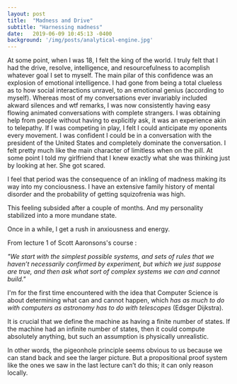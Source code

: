 ```yaml
---
layout: post
title:  "Madness and Drive"
subtitle: "Harnessing madness"
date:   2019-06-09 10:45:13 -0400
background: '/img/posts/analytical-engine.jpg'
---
```


At some point, when I was 18, I felt the king of the world. I truly felt that I had the drive, resolve, intelligence, and resourcefulness to acomplish whatever goal I set to myself. The main pilar of this confidence was an explosion of emotional intelligence. I had gone from being a total clueless as to how social interactions unravel, to an emotional genius (according to myself). Whereas most of my conversations ever invariably included akward silences and wtf remarks, I was now consistently having easy flowing animated conversations with complete strangers. I was obtaining help from people without having to explicitly ask, it was an experience akin to telepathy. If I was competing in play, I felt I could anticipate my oponents every movement. I was confident I could be in a conversation with the president of the United States and completely dominate the conversation. I felt pretty much like the main character of limitless when on the pill. At some point I told my girlfriend that I knew exactly what she was thinking just by looking at her. She got scared.

I feel that period was the consequence of an inkling of madness making its way into my conciousness. I have an extensive family history of mental disorder and the probability of getting squizofrenia was high.

This feeling subsided after a couple of months. And my personality stabilized into a more mundane state.

Once in a while, I get a rush in anxiousness and energy. 

From lecture 1 of Scott Aaronsons's course
:

*"We start with the simplest possible systems, and sets of rules that
we haven’t necessarily confirmed by experiment, but which we just suppose are true, and then ask
what sort of complex systems we can and cannot build."* 

I'm for the first time encountered with the idea that Computer Science is about determining what can and cannot happen, which  *has as much to do with computers as astronomy has to do with telescopes* (Edsger Dijkstra).

It is crucial that we define the machine as having a finite number of states. If the machine had
an infinite number of states, then it could compute absolutely anything, but such an assumption is
physically unrealistic.

In other words, the pigeonhole principle seems obvious to us because we can stand back and
see the larger picture. But a propositional proof system like the ones we saw in the last lecture
can’t do this; it can only reason locally.
